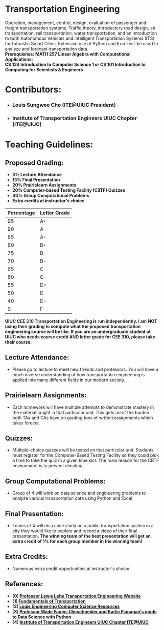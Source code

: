 # Transportation Engineering 
Operation, management, control, design, evaluation of passenger and freight transportation systems. Traffic theory, introductory road design, air transportation, rail transportation, water transportation, and an introduction to both Autonomous Vehicles and Intelligent Transportation Systems (ITS) for futuristic Smart Cities. Extensive use of Python and Excel will be used to analyze and forecast transportation data. </br>
**Prerequisites: MATH 257 Linear Algebra with Computational Applications; </br> CS 124 Introduction to Computer Science 1 or CS 101 Introduction to Computing for Scientists & Engineers**

# Contributors:
- ### Louis Sungwoo Cho (ITE@UIUC President)
- ### Institute of Transportation Engineers UIUC Chapter (ITE@UIUC)

# Teaching Guidelines:
## Proposed Grading:
- **5% Lecture Attendance**
- **15% Final Presentation**
- **20% Prairielearn Assignments**
- **20% Computer-based Testing Facility (CBTF) Quizzes**
- **40% Group Computational Problems**
- **Extra credits at instructor's choice**

|Percentage | Letter Grade |
| -------|-------|
| 95 | A+ |
| 90 | A |
| 85 | A- |
| 80 | B+ |
| 75 | B |
| 70 | B- |
| 65 | C |
| 60 | C-|
| 55 | D+|
| 50 | D |
| 40 | D-|
| 0 | F|

**UIUC CEE 310 Transportation Engineering is run independently. I am NOT using their grading to compute what the proposed transportation engineering course will be like. If you are an undergraduate student at UIUC who needs course credit AND letter grade for CEE 310, please take their course.**

## Lecture Attendance:
- Please go to lecture to meet new friends and professors. You will have a much diverse understanding of how transportation engineering is applied into many different fields in our modern society. 

## Prairielearn Assignments:
- Each homework will have multiple attempts to demonstrate mastery in the material taught in that particular unit. This gets rid of the burden both TAs and CAs have on grading tons of written assignments which takes forever.

## Quizzes:
- Multiple-choice quizzes will be tested on that particular unit. Students must register for the Computer-Based Testing Facility so they could pick a time to take the quiz in a given time slot. The main reason for the CBTF environment is to prevent cheating. 

## Group Computational Problems:
- Group of 4 will work on data science and engineering problems to analyze various transportation data using Python and Excel.

## Final Presentation:
- Teams of 4 will do a case study on a public transportation system in a city they would like to explore and record a video of their final presentation. **The winning team of the best presentation will get an extra credit of 1% for each group member in the winning team!**

## Extra Credits:
- Numerous extra credit opportunities at instructor's choice. 

## References:
- **[0] [Professor Lewis Lehe Transportation Engineering Website](https://trafficvis.com/)**
- **[1] [Fundamentals of Transportation](https://en.wikibooks.org/wiki/Fundamentals_of_Transportation)**
- **[2] [Louis Engineering Computer Science Resources](https://github.com/lotlouischoitslab/Louis_Engineering_Computer_Science_Resources)**
- **[3] [Professor Wade Fagen-Ulmschneider and Karlie Flanagan's guide to Data Science with Python](https://discovery.cs.illinois.edu/learn/)**
- **[4] [Institute of Transportation Engineers UIUC Chapter ITE@UIUC](https://ite.cee.illinois.edu/)**
